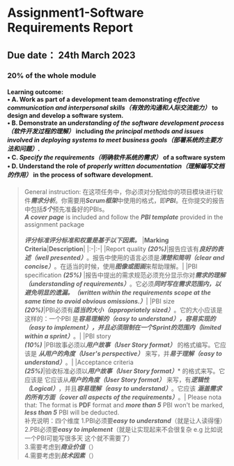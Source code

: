 # Assignment1-Software Requirements Report
## Due date： 24th March 2023
### 20% of the whole module
#### Learning outcome:   <br> • A. Work as part of a development team demonstrating ***effective communication and interpersonal skills（有效的沟通和人际交流能力）*** to design and develop a software system. <br> • B. Demonstrate an ***understanding of the software development process （软件开发过程的理解）*** including ***the principal methods and issues involved in deploying systems to meet business goals（部署系统的主要方法和问题）***. <br> • C. ***Specify the requirements（明确软件系统的需求）*** of a software system <br> • D. Understand the role of ***properly written documentation（理解编写文档的作用）*** in the process of software development.
> General instruction: 在这项任务中，你必须对分配给你的项目模块进行软件***需求分析***。你需要用***Scrum框架***中使用的格式，即***PBI***。在你提交的报告中包括***5个***预先准备好的PBIs。
> <br> ***A cover page*** is included and follow the  ***PBI template*** provided in the assignment package   
> <br> ***评分标准评分标准和权重是基于以下因素。***
> |**Marking Criteria**|**Description**|
> |:-|:-|
> |Report quality ***(20%)***|报告应该有***良好的表述（well presented）***。报告中使用的语言必须是***清楚和简明（clear and concise）***。在适当的时候，使用***图像或图画***来帮助理解。|
> |PBI specification ***(25%)*** |报告中提出的需求规范必须充分显示你对***需求的理解（understanding of requirements）***。它必须***同时写在需求范围内，以避免明显的遗漏。（written within the requirements scope at the same time to avoid obvious omissions.）***|
> |PBI size <br> ***(20%)***|PBI必须有***适当的大小（appropriately sized）***。它的大小应该是这样的：一个PBI 是***容易理解的（easy to understand），容易实现的（easy to implement），并且必须限制在一个Sprint的范围内（limited within a sprint）***。|
> |PBI story <br> ***(10%)*** |PBI故事必须以***用户故事（User Story format）*** 的格式编写。它应该是 ***从用户的角度（User's perspective）*** 来写，并***易于理解（easy to understand）***。|
> |Acceptance criteria <br> ***(25%)***|验收标准必须以***用户故事（User Story format）**** 的格式来写。它应该是 它应该从***用户的角度（User Story format）*** 来写，有***逻辑性（Logical）***，并且***容易理解（easy to understand）***。它应该 ***涵盖需求的所有方面（cover all aspects of the requirements）***。|
Please nota that: The format is **PDF** format and ***more than 5*** PBI won't be marked, ***less than 5*** PBI will be deducted.  
> 补充说明：四个维度
> 1.PBI必须要***easy to understand***（就是让人读得懂）<br>
> 2.PBI必须要***easy to implement***（就是让实现起来不会很复杂 e.g 比如说一个PBI可能写很多天 这个就不需要了）<br>
> 3.需要考虑到***商业价值***（）<br>
> 4.需要考虑到***技术因素***（）<br>
